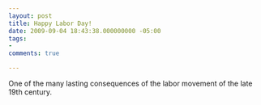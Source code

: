```yaml
---
layout: post
title: Happy Labor Day!
date: 2009-09-04 18:43:38.000000000 -05:00
tags:
- 
comments: true

---
```

<p>One of the many lasting consequences of the labor movement of the late 19th century.</p>
